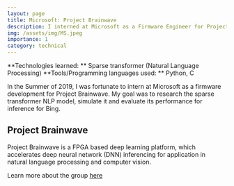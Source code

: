 ```yaml
---
layout: page
title: Microsoft: Project Brainwave 
description: I interned at Microsoft as a Firmware Engineer for Project Brainwave
img: /assets/img/MS.jpeg
importance: 1
category: technical
---
```


**Technologies learned: ** Sparse transformer (Natural Language Processing)
**Tools/Programming languages used: ** Python, C 

In the Summer of 2019, I was fortunate to intern at Microsoft as a firmware development for Project Brainwave. My goal was to research the sparse transformer NLP model, simulate it and evaluate its performance for inference for Bing.

## Project Brainwave 

Project Brainwave is a FPGA based deep learning platform, which accelerates deep neural network (DNN) inferencing for application in natural language processing and computer vision. 

Learn more about the group <a href = "https://www.microsoft.com/en-us/research/project/project-brainwave/"> here </a>

